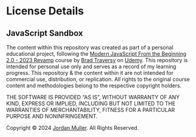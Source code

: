 <h1>License Details</h1>

<h2>JavaScript Sandbox</h2>

<p>The content within this repository was created as part of a personal educational project, following the <a href="https://www.udemy.com/course/modern-javascript-from-the-beginning/">Modern JavaScript From the Beginning 2.0 - 2023 Revamp</a> course by <a href="https://www.udemy.com/user/brad-traversy/">Brad Traversy</a> on <a href="https://www.udemy.com/">Udemy</a>. This repository is intended for personal use only and serves as a record of my learning progress. This repository & the content within it are not intended for commercial use, distribution, or replication. All rights to the original course content and methodologies belong to the respective copyright holders.</p>

<p>THE SOFTWARE IS PROVIDED “AS IS”, WITHOUT WARRANTY OF ANY KIND, EXPRESS OR IMPLIED, INCLUDING BUT NOT LIMITED TO THE WARRANTIES OF MERCHANTABILITY, FITNESS FOR A PARTICULAR PURPOSE AND NONINFRINGEMENT.</p>

<p>Copyright © 2024 <a href="https://jordanmuller.com/">Jordan Muller</a>. All Rights Reserved.</p>